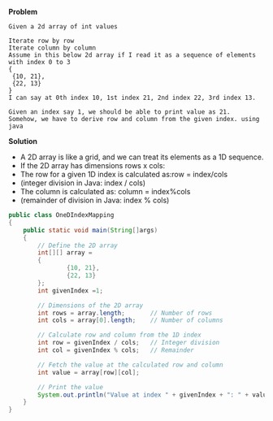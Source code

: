 **Problem**
```
Given a 2d array of int values

Iterate row by row
Iterate column by column
Assume in this below 2d array if I read it as a sequence of elements with index 0 to 3
{
 {10, 21},
 {22, 13}
}
I can say at 0th index 10, 1st index 21, 2nd index 22, 3rd index 13.

Given an index say 1, we should be able to print value as 21.
Somehow, we have to derive row and column from the given index. using java
```
**Solution**
- A 2D array is like a grid, and we can treat its elements as a 1D sequence.
- If the 2D array has dimensions rows x cols:
- The row for a given 1D index is calculated as:row = index/cols
- (integer division in Java: index / cols)
- The column is calculated as: column = index%cols
- (remainder of division in Java: index % cols)

```java
public class OneDIndexMapping
{
    public static void main(String[]args)
    {
        // Define the 2D array
        int[][] array =
        {
                {10, 21},
                {22, 13}
        };
        int givenIndex =1;

        // Dimensions of the 2D array
        int rows = array.length;       // Number of rows
        int cols = array[0].length;    // Number of columns 

        // Calculate row and column from the 1D index
        int row = givenIndex / cols;   // Integer division
        int col = givenIndex % cols;   // Remainder

        // Fetch the value at the calculated row and column
        int value = array[row][col];

        // Print the value
        System.out.println("Value at index " + givenIndex + ": " + value);
    }
}
```
